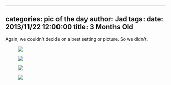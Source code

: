 
---
categories: pic of the day
author: Jad
tags: 
date: 2013/11/22 12:00:00
title: 3 Months Old
---
Again, we couldn't decide on a best setting or picture.  So we didn't.

<figure>
<img src="/img/2013/11/22/img_5483_medium.jpg" />
<figcaption></figcaption>
</figure>

<figure>
<img src="/img/2013/11/22/img_5508_medium.jpg" />
<figcaption></figcaption>
</figure>

<figure>
<img src="/img/2013/11/22/img_0056_medium.jpg" />
<figcaption></figcaption>
</figure>

<figure>
<img src="/img/2013/11/22/img_5524_medium.jpg" />
<figcaption></figcaption>
</figure>
